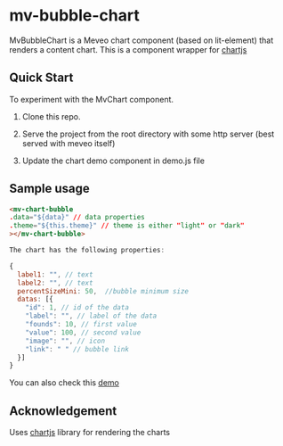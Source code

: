 # mv-bubble-chart

MvBubbleChart is a Meveo chart component (based on lit-element) that renders a content chart.  This is a component wrapper for [chartjs](https://www.chartjs.org/)

## Quick Start

To experiment with the MvChart component.

1. Clone this repo.

2. Serve the project from the root directory with some http server (best served with meveo itself)

3. Update the chart demo component in demo.js file

## Sample usage

```html
<mv-chart-bubble
.data="${data}" // data properties
.theme="${this.theme}" // theme is either "light" or "dark"
></mv-chart-bubble>

```

```javascript
The chart has the following properties:

{
  label1: "", // text
  label2: "", // text
  percentSizeMini: 50,  //bubble minimum size
  datas: [{
    "id": 1, // id of the data
    "label": "", // label of the data
    "founds": 10, // first value
    "value": 100, // second value
    "image": "", // icon
    "link": " " // bubble link
  }]
}
```

You can also check this [demo](https://chart.meveo.org/)

## Acknowledgement
Uses [chartjs](https://www.chartjs.org/) library for rendering the charts